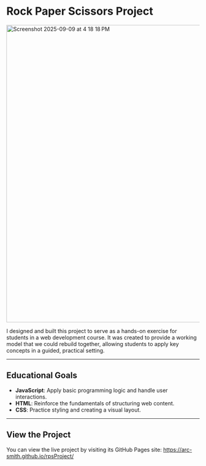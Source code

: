 # Rock Paper Scissors Project

<img width="1425" height="777" alt="Screenshot 2025-09-09 at 4 18 18 PM" src="https://github.com/user-attachments/assets/db62cef0-5d74-4b9a-a625-a59cdbada348" />

I designed and built this project to serve as a hands-on exercise for students in a web development course. It was created to provide a working model that we could rebuild together, allowing students to apply key concepts in a guided, practical setting.

---

## Educational Goals

* **JavaScript**: Apply basic programming logic and handle user interactions.
* **HTML**: Reinforce the fundamentals of structuring web content.
* **CSS**: Practice styling and creating a visual layout.

---

## View the Project

You can view the live project by visiting its GitHub Pages site: https://arc-smith.github.io/rpsProject/
